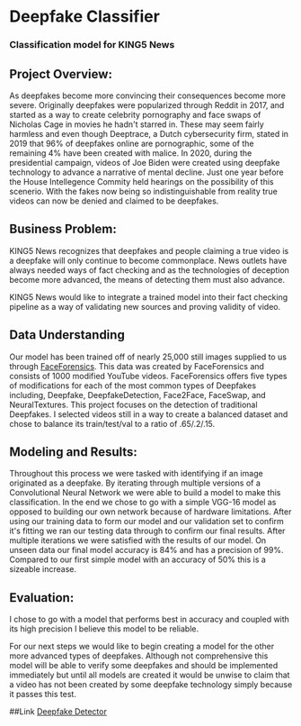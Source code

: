 # Deepfake Classifier
### Classification model for KING5 News

## Project Overview:
As deepfakes become more convincing their consequences become more severe. Originally deepfakes were popularized through Reddit in 2017, and started as a way to create celebrity pornography and face swaps of Nicholas Cage in movies he hadn't starred in. These may seem fairly harmless and even though Deeptrace, a Dutch cybersecurity firm, stated in 2019 that 96% of deepfakes online are pornographic, some of the remaining 4% have been created with malice. In 2020, during the presidential campaign, videos of Joe Biden were created using deepfake technology to advance a narrative of mental decline. Just one year before the House Intellegence Commity held hearings on the possibility of this scenerio. With the fakes now being so indistinguishable from reality true videos can now be denied and claimed to be deepfakes.

## Business Problem:
KING5 News recognizes that deepfakes and people claiming a true video is a deepfake will only continue to become commonplace. News outlets have always needed ways of fact checking and as the technologies of deception become more advanced, the means of detecting them must also advance.

KING5 News would like to integrate a trained model into their fact checking pipeline as a way of validating new sources and proving validity of video.

## Data Understanding
Our model has been trained off of nearly 25,000 still images supplied to us through [FaceForensics](https://github.com/ondyari/FaceForensics). This data was created by FaceForensics and consists of 1000 modified YouTube videos. FaceForensics offers five types of modifications for each of the most common types of Deepfakes including, Deepfake, DeepfakeDetection, Face2Face, FaceSwap, and NeuralTextures. This project focuses on the detection of traditional Deepfakes. I selected videos still in a way to create a balanced dataset and chose to balance its train/test/val to a ratio of .65/.2/.15.  

## Modeling and Results:
Throughout this process we were tasked with identifying if an image originated as a deepfake. By iterating through multiple versions of a Convolutional Neural Network we were able to build a model to make this classification. In the end we chose to go with a simple VGG-16 model as opposed to building our own network because of hardware limitations. After using our training data to form our model and our validation set to confirm it's fitting we ran our testing data through to confirm our final results. After multiple iterations we were satisfied with the results of our model. On unseen data our final model accuracy is 84% and has a precision of 99%. Compared to our first simple model with an accuracy of 50% this is a sizeable increase.

## Evaluation:
I chose to go with a model that performs best in accuracy and coupled with its high precision I believe this model to be reliable. 

For our next steps we would like to begin creating a model for the other more advanced types of deepfakes. Although not comprehensive this model will be able to verify some deepfakes and should be implemented immediately but until all models are created it would be unwise to claim that a video has not been created by some deepfake technology simply because it passes this test.

##Link
[Deepfake Detector](https://jordanmang-deepfakeclassifier-app-qaqsja.streamlitapp.com/)
